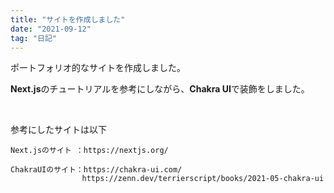 ```yaml
---
title: "サイトを作成しました"
date: "2021-09-12"
tag: "日記"
---
```


ポートフォリオ的なサイトを作成しました。

**Next.js**のチュートリアルを参考にしながら、**Chakra UI**で装飾をしました。

<br>

参考にしたサイトは以下 

    Next.jsのサイト ：https://nextjs.org/

    ChakraUIのサイト：https://chakra-ui.com/ 
                    https://zenn.dev/terrierscript/books/2021-05-chakra-ui

    